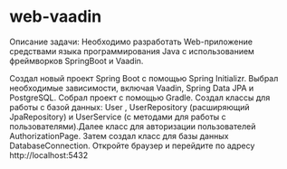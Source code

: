 # web-vaadin
Описание задачи:
Необходимо разработать Web-приложение средствами языка программирования Java с использованием фреймворков SpringBoot и Vaadin.

Создал новый проект Spring Boot с помощью Spring Initializr. Выбрал необходимые зависимости, включая Vaadin, Spring Data JPA и PostgreSQL. Собрал проект с помощью Gradle. 
Создал классы для работы с базой данных: User , UserRepository (расширяющий JpaRepository) и UserService (с методами для работы с пользователями).Далее класс для авторизации пользователей AuthorizationPage. Затем создал класс для базы данных DatabaseConnection.
Откройте браузер и перейдите по адресу http://localhost:5432
